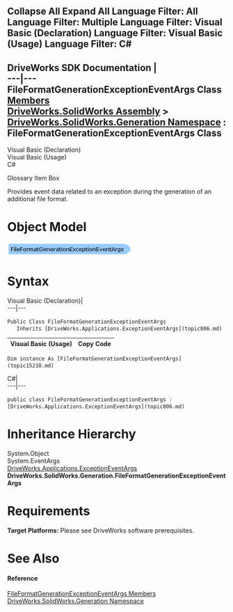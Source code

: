 Collapse All Expand All Language Filter: All  Language Filter: Multiple  Language Filter: Visual Basic (Declaration) Language Filter: Visual Basic (Usage) Language Filter: C#  
---  
DriveWorks SDK Documentation  |   
---|---  
FileFormatGenerationExceptionEventArgs Class   
[Members](topic15211.md)   
[DriveWorks.SolidWorks Assembly](topic13342.md) > [DriveWorks.SolidWorks.Generation Namespace](topic15094.md) : FileFormatGenerationExceptionEventArgs Class  
---  
  
Visual Basic (Declaration)    
Visual Basic (Usage)    
C# 

Glossary Item Box

Provides event data related to an exception during the generation of an additional file format. 

# Object Model

![](dotnetdiagramimages/image866.png)

# Syntax

Visual Basic (Declaration)|   
---|---  
      
    
    Public Class FileFormatGenerationExceptionEventArgs 
       Inherits [DriveWorks.Applications.ExceptionEventArgs](topic806.md)  
  
Visual Basic (Usage)| Copy Code  
---|---  
      
    
    Dim instance As [FileFormatGenerationExceptionEventArgs](topic15210.md)  
  
C#|   
---|---  
      
    
    public class FileFormatGenerationExceptionEventArgs : [DriveWorks.Applications.ExceptionEventArgs](topic806.md)   
  
# Inheritance Hierarchy

System.Object  
System.EventArgs  
[DriveWorks.Applications.ExceptionEventArgs](topic806.md)  
**DriveWorks.SolidWorks.Generation.FileFormatGenerationExceptionEventArgs**  


# Requirements

**Target Platforms:** Please see DriveWorks software prerequisites.

# See Also

#### Reference

[FileFormatGenerationExceptionEventArgs Members](topic15211.md)   
[DriveWorks.SolidWorks.Generation Namespace](topic15094.md)


